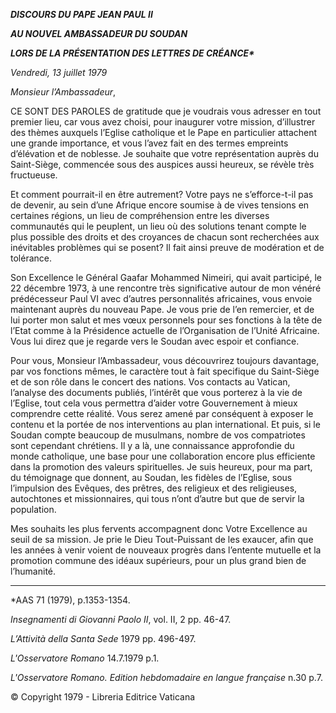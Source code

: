 ***DISCOURS DU PAPE JEAN PAUL II***

***AU NOUVEL AMBASSADEUR DU SOUDAN***

***LORS DE LA PRÉSENTATION DES LETTRES DE CRÉANCE\****

*Vendredi, 13 juillet 1979*

*Monsieur l’Ambassadeur*,

CE SONT DES PAROLES de gratitude que je voudrais vous adresser en tout premier lieu, car vous avez choisi, pour inaugurer votre mission, d’illustrer des thèmes auxquels l’Eglise catholique et le Pape en particulier attachent une grande importance, et vous l’avez fait en des termes empreints d’élévation et de noblesse. Je souhaite que votre représentation auprès du Saint-Siège, commencée sous des auspices aussi heureux, se révèle très fructueuse.

Et comment pourrait-il en être autrement? Votre pays ne s’efforce-t-il pas de devenir, au sein d’une Afrique encore soumise à de vives tensions en certaines régions, un lieu de compréhension entre les diverses communautés qui le peuplent, un lieu où des solutions tenant compte le plus possible des droits et des croyances de chacun sont recherchées aux inévitables problèmes qui se posent? Il fait ainsi preuve de modération et de tolérance.

Son Excellence le Général Gaafar Mohammed Nimeiri, qui avait participé, le 22 décembre 1973, à une rencontre très significative autour de mon vénéré prédécesseur Paul VI avec d’autres personnalités africaines, vous envoie maintenant auprès du nouveau Pape. Je vous prie de l’en remercier, et de lui porter mon salut et mes vœux personnels pour ses fonctions à la tête de l’Etat comme à la Présidence actuelle de l’Organisation de l’Unité Africaine. Vous lui direz que je regarde vers le Soudan avec espoir et confiance.

Pour vous, Monsieur l’Ambassadeur, vous découvrirez toujours davantage, par vos fonctions mêmes, le caractère tout à fait specifique du Saint-Siège et de son rôle dans le concert des nations. Vos contacts au Vatican, l’analyse des documents publiés, l’intérêt que vous porterez à la vie de l’Eglise, tout cela vous permettra d’aider votre Gouvernement à mieux comprendre cette réalité. Vous serez amené par conséquent à exposer le contenu et la portée de nos interventions au plan international. Et puis, si le Soudan compte beaucoup de musulmans, nombre de vos compatriotes sont cependant chrétiens. Il y a là, une connaissance approfondie du monde catholique, une base pour une collaboration encore plus efficiente dans la promotion des valeurs spirituelles. Je suis heureux, pour ma part, du témoignage que donnent, au Soudan, les fidèles de l’Eglise, sous l’impulsion des Evêques, des prêtres, des religieux et des religieuses, autochtones et missionnaires, qui tous n’ont d’autre but que de servir la population.

Mes souhaits les plus fervents accompagnent donc Votre Excellence au seuil de sa mission. Je prie le Dieu Tout-Puissant de les exaucer, afin que les années à venir voient de nouveaux progrès dans l’entente mutuelle et la promotion commune des idéaux supérieurs, pour un plus grand bien de l’humanité.

* * *

\*AAS 71 (1979), p.1353-1354.

*Insegnamenti di Giovanni Paolo II*, vol. II, 2 pp. 46-47.

*L’Attività della Santa Sede* 1979 pp. 496-497.

*L'Osservatore Romano* 14.7.1979 p.1.

*L'Osservatore Romano. Edition hebdomadaire en langue française* n.30 p.7.

© Copyright 1979 - Libreria Editrice Vaticana